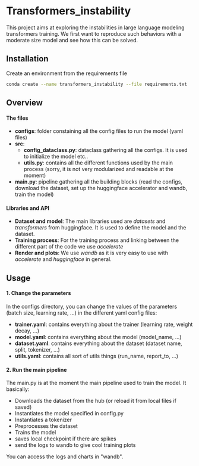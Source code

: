 # Transformers_instability

This project aims at exploring the instabilities in large language modeling transformers training.
We first want to reproduce such behaviors with a moderate size model and see how this can be solved.

## Installation

Create an environment from the requirements file

```bash
conda create --name transformers_instability --file requirements.txt
```

## Overview

#### The files

- **configs**: folder constaining all the config files to run the model (yaml files)
- **src**:
    - **config_dataclass.py**: dataclass gathering all the configs. It is used to initialize the model etc..
    - **utils.py**: contains all the different functions used by the main process (sorry, it is not very modularized and readable at the moment)
- **main.py**: pipeline gathering all the building blocks (read the configs, download the dataset, set up the huggingface accelerator and wandb, train the model)

#### Libraries and API

- **Dataset and model**: The main libraries used are *datasets* and *transformers* from huggingface. It is used to define the model and the dataset.
- **Training process**: For the training process and linking between the different part of the code we use *accelerate*
- **Render and plots**: We use *wandb* as it is very easy to use with *accelerate* and *huggingface* in general.

## Usage

#### 1. Change the parameters

In the configs directory, you can change the values of the parameters (batch size, learning rate, ...) in the different yaml config files:
- **trainer.yaml**: contains everything about the trainer (learning rate, weight decay, ...)
- **model.yaml**: contains everything about the model (model_name, ...)
- **dataset.yaml**: contains everything about the dataset (dataset name, split, tokenizer, ...)
- **utils.yaml**: contains all sort of utils things (run_name, report_to, ...)

#### 2. Run the main pipeline

The main.py is at the moment the main pipeline used to train the model.
It basically:
- Downloads the dataset from the hub (or reload it from local files if saved)
- Instantiates the model specified in config.py
- Instantiates a tokenizer
- Preprocesses the dataset
- Trains the model
- saves local checkpoint if there are spikes
- send the logs to wandb to give cool training plots

You can access the logs and charts in "wandb".
